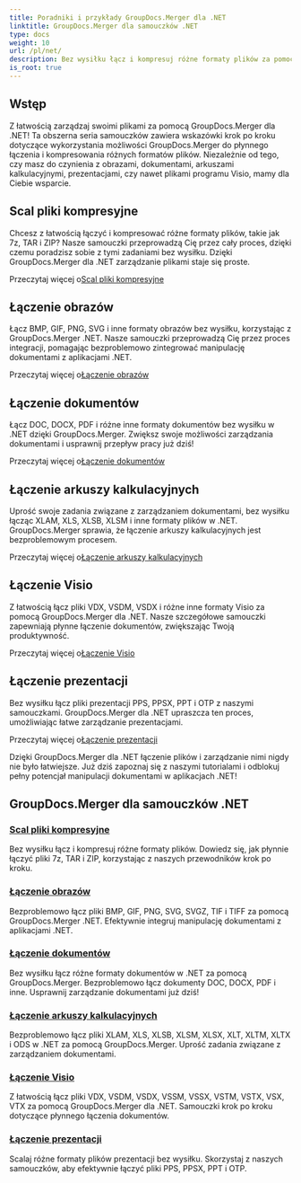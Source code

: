 ```yaml
---
title: Poradniki i przykłady GroupDocs.Merger dla .NET
linktitle: GroupDocs.Merger dla samouczków .NET
type: docs
weight: 10
url: /pl/net/
description: Bez wysiłku łącz i kompresuj różne formaty plików za pomocą GroupDocs.Merger .NET. Poznaj szczegółowe samouczki dotyczące łączenia obrazów, dokumentów i nie tylko!
is_root: true
---
```

## Wstęp

Z łatwością zarządzaj swoimi plikami za pomocą GroupDocs.Merger dla .NET! Ta obszerna seria samouczków zawiera wskazówki krok po kroku dotyczące wykorzystania możliwości GroupDocs.Merger do płynnego łączenia i kompresowania różnych formatów plików. Niezależnie od tego, czy masz do czynienia z obrazami, dokumentami, arkuszami kalkulacyjnymi, prezentacjami, czy nawet plikami programu Visio, mamy dla Ciebie wsparcie.

## Scal pliki kompresyjne
Chcesz z łatwością łączyć i kompresować różne formaty plików, takie jak 7z, TAR i ZIP? Nasze samouczki przeprowadzą Cię przez cały proces, dzięki czemu poradzisz sobie z tymi zadaniami bez wysiłku. Dzięki GroupDocs.Merger dla .NET zarządzanie plikami staje się proste.

 Przeczytaj więcej o[Scal pliki kompresyjne](./merge-compress-files/)

## Łączenie obrazów
Łącz BMP, GIF, PNG, SVG i inne formaty obrazów bez wysiłku, korzystając z GroupDocs.Merger .NET. Nasze samouczki przeprowadzą Cię przez proces integracji, pomagając bezproblemowo zintegrować manipulację dokumentami z aplikacjami .NET.

 Przeczytaj więcej o[Łączenie obrazów](./image-merging/)

## Łączenie dokumentów
Łącz DOC, DOCX, PDF i różne inne formaty dokumentów bez wysiłku w .NET dzięki GroupDocs.Merger. Zwiększ swoje możliwości zarządzania dokumentami i usprawnij przepływ pracy już dziś!

 Przeczytaj więcej o[Łączenie dokumentów](./document-merging/)

## Łączenie arkuszy kalkulacyjnych
Uprość swoje zadania związane z zarządzaniem dokumentami, bez wysiłku łącząc XLAM, XLS, XLSB, XLSM i inne formaty plików w .NET. GroupDocs.Merger sprawia, że łączenie arkuszy kalkulacyjnych jest bezproblemowym procesem.

 Przeczytaj więcej o[Łączenie arkuszy kalkulacyjnych](./spreadsheet-merging/)

## Łączenie Visio
Z łatwością łącz pliki VDX, VSDM, VSDX i różne inne formaty Visio za pomocą GroupDocs.Merger dla .NET. Nasze szczegółowe samouczki zapewniają płynne łączenie dokumentów, zwiększając Twoją produktywność.

 Przeczytaj więcej o[Łączenie Visio](./visio-merging/)

## Łączenie prezentacji
Bez wysiłku łącz pliki prezentacji PPS, PPSX, PPT i OTP z naszymi samouczkami. GroupDocs.Merger dla .NET upraszcza ten proces, umożliwiając łatwe zarządzanie prezentacjami.

 Przeczytaj więcej o[Łączenie prezentacji](./presentation-merging/)

Dzięki GroupDocs.Merger dla .NET łączenie plików i zarządzanie nimi nigdy nie było łatwiejsze. Już dziś zapoznaj się z naszymi tutorialami i odblokuj pełny potencjał manipulacji dokumentami w aplikacjach .NET!
## GroupDocs.Merger dla samouczków .NET
### [Scal pliki kompresyjne](./merge-compress-files/)
Bez wysiłku łącz i kompresuj różne formaty plików. Dowiedz się, jak płynnie łączyć pliki 7z, TAR i ZIP, korzystając z naszych przewodników krok po kroku.
### [Łączenie obrazów](./image-merging/)
Bezproblemowo łącz pliki BMP, GIF, PNG, SVG, SVGZ, TIF i TIFF za pomocą GroupDocs.Merger .NET. Efektywnie integruj manipulację dokumentami z aplikacjami .NET.
### [Łączenie dokumentów](./document-merging/)
Bez wysiłku łącz różne formaty dokumentów w .NET za pomocą GroupDocs.Merger. Bezproblemowo łącz dokumenty DOC, DOCX, PDF i inne. Usprawnij zarządzanie dokumentami już dziś!
### [Łączenie arkuszy kalkulacyjnych](./spreadsheet-merging/)
Bezproblemowo łącz pliki XLAM, XLS, XLSB, XLSM, XLSX, XLT, XLTM, XLTX i ODS w .NET za pomocą GroupDocs.Merger. Uprość zadania związane z zarządzaniem dokumentami.
### [Łączenie Visio](./visio-merging/)
Z łatwością łącz pliki VDX, VSDM, VSDX, VSSM, VSSX, VSTM, VSTX, VSX, VTX za pomocą GroupDocs.Merger dla .NET. Samouczki krok po kroku dotyczące płynnego łączenia dokumentów.
### [Łączenie prezentacji](./presentation-merging/)
Scalaj różne formaty plików prezentacji bez wysiłku. Skorzystaj z naszych samouczków, aby efektywnie łączyć pliki PPS, PPSX, PPT i OTP.